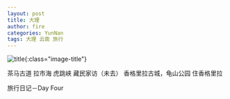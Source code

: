 ```yaml
---
layout: post
title: 大理
author: fire
categories: YunNan 
tags: 大理 云南 旅行
---
```


![title](https://image.sideproject.cn/titlex/title_008.jpg){:class="image-title"}

茶马古道
拉市海
虎跳峡
藏民家访（未去）
香格里拉古城，龟山公园
住香格里拉

 旅行日记－Day Four 
